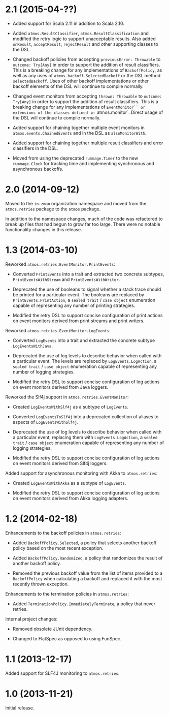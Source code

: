 # 2.1 (2015-04-??)

 - Added support for Scala 2.11 in addition to Scala 2.10.
 
 - Added `atmos.ResultClassifier`, `atmos.ResultClassification` and modified the retry logic to support unacceptable
   results. Also added `onResult`, `acceptResult`, `rejectResult` and other supporting classes to the DSL.
 
 - Changed backoff policies from accepting `previousError: Throwable` to `outcome: Try[Any]` in order to support the
   addition of result classifiers. This is a breaking change for any implementations of `BackoffPolicy`, as well as any
   uses of `atmos.backoff.SelectedBackoff` or the DSL method `selectedBackoff`. Uses of other backoff implementations
   or other backoff elements of the DSL will continue to compile normally.
 
 - Changed event monitors from accepting `thrown: Throwable` to `outcome: Try[Any]` in order to support the addition of
   result classifiers. This is a breaking change for any implementations of `EventMonitor`` or extensions of the
   classes defined in `atmos.monitor`. Direct usage of the DSL will continue to compile normally.
   
 - Added support for chaining together multiple event monitors in `atmos.events.ChainedEvents` and in the DSL as
   `alsoMonitorWith`.
   
 - Added support for chaining together multiple result classifiers and error classifiers in the DSL.
   
 - Moved from using the deprecated `rummage.Timer` to the new `rummage.Clock` for tracking time and implementing synchronous and asynchronous backoffs.

# 2.0 (2014-09-12)

Moved to the `io.zman` organization namespace and moved from the `atmos.retries` package to the `atmos` package.

In addition to the namespace changes, much of the code was refactored to break up files that had begun to grow far too
large. There were no notable functionality changes in this release.

# 1.3 (2014-03-10)

Reworked `atmos.retries.EventMonitor.PrintEvents`:

 - Converted `PrintEvents` into a trait and extracted two concrete subtypes, `PrintEventsWithStream` and
   `PrintEventsWithWriter`.
 
 - Deprecated the use of booleans to signal whether a stack trace should be printed for a particular event. The
   booleans are replaced by `PrintEvents.PrintAction`, a `sealed trait` / `case object` enumeration capable of
   representing any number of printing strategies.
 
 - Modified the retry DSL to support concise configuration of print actions on event monitors derived from print
   streams and print writers.
 
Reworked `atmos.retries.EventMonitor.LogEvents`:

 - Converted `LogEvents` into a trait and extracted the concrete subtype `LogEventsWithJava`.
 
 - Deprecated the use of log levels to describe behavior when called with a particular event. The levels are replaced
   by `LogEvents.LogAction`, a `sealed trait` / `case object` enumeration capable of representing any number of logging
   strategies.

 - Modified the retry DSL to support concise configuration of log actions on event monitors derived from Java loggers.

Reworked the Slf4j support in `atmos.retries.EventMonitor`:

 - Created `LogEventsWithSlf4j` as a subtype of `LogEvents`.

 - Converted `LogEventsToSlf4j` into a deprecated collection of aliases to aspects of `LogEventsWithSlf4j`.

 - Deprecated the use of log levels to describe behavior when called with a particular event, replacing them with
  `LogEvents.LogAction`, a `sealed trait` / `case object` enumeration capable of representing any number of logging
   strategies.

 - Modified the retry DSL to support concise configuration of log actions on event monitors derived from Slf4j loggers.
 
Added support for asynchronous monitoring with Akka to `atmos.retries`:

 - Created `LogEventsWithAkka` as a subtype of `LogEvents`.

 - Modified the retry DSL to support concise configuration of log actions on event monitors derived from Akka logging
   adapters.

# 1.2 (2014-02-18)

Enhancements to the backoff policies in `atmos.retries`:

 - Added `BackoffPolicy.Selected`, a policy that selects another backoff policy based on the most recent exception.
 
 - Added `BackoffPolicy.Randomized`, a policy that randomizes the result of another backoff policy.

 - Removed the previous backoff value from the list of items provided to a `BackoffPolicy` when calculating a backoff
   and replaced it with the most recently thrown exception.
 
Enhancements to the termination policies in `atmos.retries`:

 - Added `TerminationPolicy.ImmediatelyTerminate`, a policy that never retries.

Internal project changes:

  - Removed obsolete JUnit dependency.

  - Changed to FlatSpec as opposed to using FunSpec.

# 1.1 (2013-12-17)

Added support for SLF4J monitoring to `atmos.retries`.

# 1.0 (2013-11-21)

Initial release.